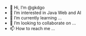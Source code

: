 - 👋 Hi, I’m @gkdgo
- 👀 I’m interested in Java Web and AI
- 🌱 I’m currently learning ...
- 💞️ I’m looking to collaborate on ...
- 📫 How to reach me ...

<!---
gkdgo/gkdgo is a ✨ special ✨ repository because its `README.md` (this file) appears on your GitHub profile.
You can click the Preview link to take a look at your changes.
--->
